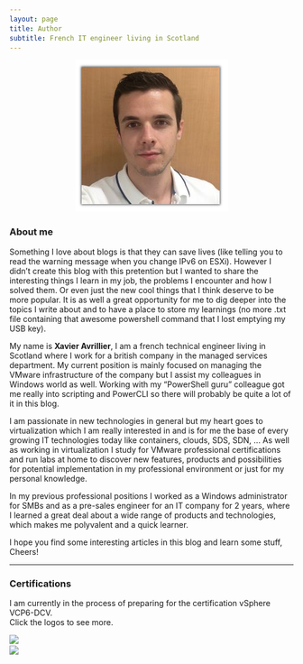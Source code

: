 ```yaml
---
layout: page
title: Author
subtitle: French IT engineer living in Scotland
---
```

<p align="center"><img src="/img/photo.jpg"/></p>  

### About me  
Something I love about blogs is that they can save lives (like telling you to read the warning message when you change IPv6 on ESXi). However I didn’t create this blog with this pretention but I wanted to share the interesting things I learn in my job, the problems I encounter and how I solved them. Or even just the new cool things that I think deserve to be more popular. It is as well a great opportunity for me to dig deeper into the topics I write about and to have a place to store my learnings (no more .txt file containing that awesome powershell command that I lost emptying my USB key).

My name is **Xavier Avrillier**, I am a french technical engineer living in Scotland where I work for a british company in the managed services department. My current position is mainly focused on managing the VMware infrastructure of the company but I assist my colleagues in Windows world as well. Working with my “PowerShell guru” colleague got me really into scripting and PowerCLI so there will probably be quite a lot of it in this blog.

I am passionate in new technologies in general but my heart goes to virtualization which I am really interested in and is for me the base of every growing IT technologies today like containers, clouds, SDS, SDN, ...
As well as working in virtualization I study for VMware professional certifications and run labs at home to discover new features, products and possibilities for potential implementation in my professional environment or just for my personal knowledge.

In my previous professional positions I worked as a Windows administrator for SMBs and as a pre-sales engineer for an IT company for 2 years, where I learned a great deal about a wide range of products and technologies, which makes me polyvalent and a quick learner. 

I hope you find some interesting articles in this blog and learn some stuff, Cheers!

----------

### Certifications  
I am currently in the process of preparing for the certification vSphere VCP6-DCV.  
Click the logos to see more.  

 [![]({{site.baseurl}}/img/vcadcv.jpg)]({{site.baseurl}}/img/vcadcvdiplome.jpg)  
[![]({{site.baseurl}}/img/ccnpswroute.jpg)]({{site.baseurl}}/img/ccnp.jpg)  
